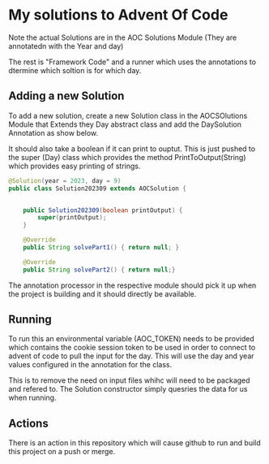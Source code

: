 # My solutions to Advent Of Code

Note the actual Solutions are in the AOC Solutions Module (They are annotatedn with the Year and day)

The rest is "Framework Code" and a runner which uses the annotations to dtermine which soltion is for which day.

## Adding a new Solution
To add a new solution, create a new Solution class in the AOCSOlutions Module that Extends they Day abstract class and add the DaySolution Annotation as show below.

It should also take a boolean if it can print to ouptut. This is just pushed to the super (Day) class which provides the method PrintToOutput(String) which provides easy printing of strings.

```java 
@Solution(year = 2023, day = 9)
public class Solution202309 extends AOCSolution {


    public Solution202309(boolean printOutput) {
        super(printOutput);
    }

    @Override
    public String solvePart1() { return null; }

    @Override
    public String solvePart2() { return null;}

```

The annotation processor in the respective module should pick it up when the project is building and it should directly be available.

## Running
To run this an environmental variable (AOC_TOKEN) needs to be provided which contains the cookie session token to be used in order to connect to advent of code to pull the input for the day.
This will use the day and year values configured in the annotation for the class.

This is to remove the need on input files whihc will need to be packaged and refered to. The Solution constructor simply quesries the data for us when running.

## Actions
There is an action in this repository which will cause github to run and build this project on a push or merge.

